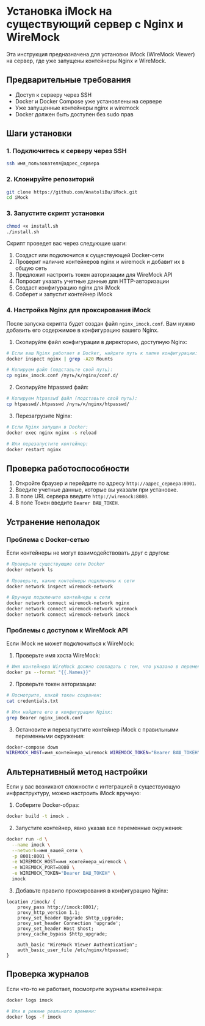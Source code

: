 # Установка iMock на существующий сервер с Nginx и WireMock

Эта инструкция предназначена для установки iMock (WireMock Viewer) на сервер, где уже запущены контейнеры Nginx и WireMock.

## Предварительные требования

- Доступ к серверу через SSH
- Docker и Docker Compose уже установлены на сервере
- Уже запущенные контейнеры nginx и wiremock
- Docker должен быть доступен без sudo прав

## Шаги установки

### 1. Подключитесь к серверу через SSH
```bash
ssh имя_пользователя@адрес_сервера
```

### 2. Клонируйте репозиторий
```bash
git clone https://github.com/AnatoliBu/iMock.git
cd iMock
```

### 3. Запустите скрипт установки
```bash
chmod +x install.sh
./install.sh
```

Скрипт проведет вас через следующие шаги:
1. Создаст или подключится к существующей Docker-сети
2. Проверит наличие контейнеров nginx и wiremock и добавит их в общую сеть
3. Предложит настроить токен авторизации для WireMock API
4. Попросит указать учетные данные для HTTP-авторизации
5. Создаст конфигурацию nginx для iMock
6. Соберет и запустит контейнер iMock

### 4. Настройка Nginx для проксирования iMock

После запуска скрипта будет создан файл `nginx_imock.conf`. Вам нужно добавить его содержимое в конфигурацию вашего Nginx.

1. Скопируйте файл конфигурации в директорию, доступную Nginx:
```bash
# Если ваш Nginx работает в Docker, найдите путь к папке конфигурации:
docker inspect nginx | grep -A20 Mounts

# Копируем файл (подставьте свой путь):
cp nginx_imock.conf /путь/к/nginx/conf.d/
```

2. Скопируйте htpasswd файл:
```bash
# Копируем htpasswd файл (подставьте свой путь):
cp htpasswd/.htpasswd /путь/к/nginx/htpasswd/
```

3. Перезагрузите Nginx:
```bash
# Если Nginx запущен в Docker:
docker exec nginx nginx -s reload

# Или перезапустите контейнер:
docker restart nginx
```

## Проверка работоспособности

1. Откройте браузер и перейдите по адресу `http://адрес_сервера:8001`.
2. Введите учетные данные, которые вы указали при установке.
3. В поле URL сервера введите `http://wiremock:8080`.
4. В поле Токен введите `Bearer ВАШ_ТОКЕН`.

## Устранение неполадок

### Проблема с Docker-сетью

Если контейнеры не могут взаимодействовать друг с другом:

```bash
# Проверьте существующие сети Docker
docker network ls

# Проверьте, какие контейнеры подключены к сети
docker network inspect wiremock-network

# Вручную подключите контейнеры к сети
docker network connect wiremock-network nginx
docker network connect wiremock-network wiremock
docker network connect wiremock-network imock
```

### Проблемы с доступом к WireMock API

Если iMock не может подключиться к WireMock:

1. Проверьте имя хоста WireMock:
```bash
# Имя контейнера WireMock должно совпадать с тем, что указано в переменной окружения WIREMOCK_HOST
docker ps --format "{{.Names}}"
```

2. Проверьте токен авторизации:
```bash
# Посмотрите, какой токен сохранен:
cat credentials.txt

# Или найдите его в конфигурации Nginx:
grep Bearer nginx_imock.conf
```

3. Остановите и перезапустите контейнер iMock с правильными переменными окружения:
```bash
docker-compose down
WIREMOCK_HOST=имя_контейнера_wiremock WIREMOCK_TOKEN="Bearer ВАШ_ТОКЕН" docker-compose up -d
```

## Альтернативный метод настройки

Если у вас возникают сложности с интеграцией в существующую инфраструктуру, можно настроить iMock вручную:

1. Соберите Docker-образ:
```bash
docker build -t imock .
```

2. Запустите контейнер, явно указав все переменные окружения:
```bash
docker run -d \
  --name imock \
  --network=имя_вашей_сети \
  -p 8001:8001 \
  -e WIREMOCK_HOST=имя_контейнера_wiremock \
  -e WIREMOCK_PORT=8080 \
  -e WIREMOCK_TOKEN="Bearer ВАШ_ТОКЕН" \
  imock
```

3. Добавьте правило проксирования в конфигурацию Nginx:
```
location /imock/ {
    proxy_pass http://imock:8001/;
    proxy_http_version 1.1;
    proxy_set_header Upgrade $http_upgrade;
    proxy_set_header Connection 'upgrade';
    proxy_set_header Host $host;
    proxy_cache_bypass $http_upgrade;
    
    auth_basic "WireMock Viewer Authentication";
    auth_basic_user_file /etc/nginx/htpasswd;
}
```

## Проверка журналов

Если что-то не работает, посмотрите журналы контейнера:
```bash
docker logs imock

# Или в режиме реального времени:
docker logs -f imock
``` 
